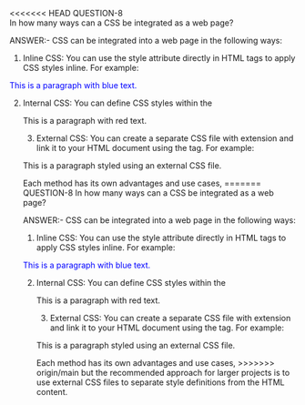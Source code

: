 <<<<<<< HEAD
QUESTION-8  
In how many ways can a CSS be integrated as a web page?

ANSWER:-
CSS can be integrated into a web page in the following ways:

1. Inline CSS: You can use the style attribute directly in HTML tags to apply CSS styles inline. 
For example:
<p style="color: blue;">This is a paragraph with blue text.</p>

2. Internal CSS: You can define CSS styles within the <style> tag in the <head> section of an HTML document. 
For example:
<!DOCTYPE html>
<html>
<head>
  <style>
    p {
      color: red;
    }
  </style>
</head>
<body>
  <p>This is a paragraph with red text.</p>
</body>
</html>

3. External CSS: You can create a separate CSS file with extension and link it to your HTML document using the <link> tag. 
For example:
<!DOCTYPE html>
<html>
<head>
  <link rel="stylesheet" type="text/css" href="styles.css">
</head>
<body>
  <p>This is a paragraph styled using an external CSS file.</p>
</body>
</html>
Each method has its own advantages and use cases, 
=======
QUESTION-8  
In how many ways can a CSS be integrated as a web page?

ANSWER:-
CSS can be integrated into a web page in the following ways:

1. Inline CSS: You can use the style attribute directly in HTML tags to apply CSS styles inline. 
For example:
<p style="color: blue;">This is a paragraph with blue text.</p>

2. Internal CSS: You can define CSS styles within the <style> tag in the <head> section of an HTML document. 
For example:
<!DOCTYPE html>
<html>
<head>
  <style>
    p {
      color: red;
    }
  </style>
</head>
<body>
  <p>This is a paragraph with red text.</p>
</body>
</html>

3. External CSS: You can create a separate CSS file with extension and link it to your HTML document using the <link> tag. 
For example:
<!DOCTYPE html>
<html>
<head>
  <link rel="stylesheet" type="text/css" href="styles.css">
</head>
<body>
  <p>This is a paragraph styled using an external CSS file.</p>
</body>
</html>
Each method has its own advantages and use cases, 
>>>>>>> origin/main
but the recommended approach for larger projects is to use external CSS files to separate style definitions from the HTML content.